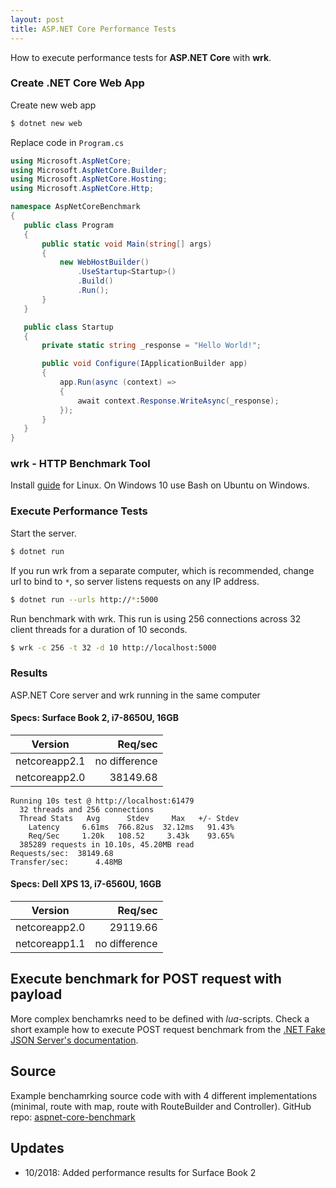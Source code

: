 ```yaml
---
layout: post
title: ASP.NET Core Performance Tests
---
```


How to execute performance tests for __ASP.NET Core__ with __wrk__.

### Create .NET Core Web App

Create new web app
```sh
$ dotnet new web
```

Replace code in `Program.cs`

 ```cs
using Microsoft.AspNetCore;
using Microsoft.AspNetCore.Builder;
using Microsoft.AspNetCore.Hosting;
using Microsoft.AspNetCore.Http;

namespace AspNetCoreBenchmark
{
    public class Program
    {
        public static void Main(string[] args)
        {
            new WebHostBuilder()
                .UseStartup<Startup>()
                .Build()
                .Run();
        }
    }

    public class Startup
    {
        private static string _response = "Hello World!";

        public void Configure(IApplicationBuilder app)
        {
            app.Run(async (context) =>
            {
                await context.Response.WriteAsync(_response);
            });
        }
    }
}
```

### wrk - HTTP Benchmark Tool

Install [guide](https://github.com/wg/wrk/wiki/Installing-Wrk-on-Linux) for Linux. On Windows 10 use Bash on Ubuntu on Windows.

### Execute Performance Tests

Start the server.

```sh
$ dotnet run
```

If you run wrk from a separate computer, which is recommended, change url to bind to `*`, so server listens requests on any IP address. 

```sh
$ dotnet run --urls http://*:5000
```

Run benchmark with wrk. This run is using 256 connections across 32 client threads for a duration of 10 seconds.

```sh
$ wrk -c 256 -t 32 -d 10 http://localhost:5000
```

### Results

ASP.NET Core server and wrk running in the same computer

#### Specs: Surface Book 2, i7-8650U, 16GB

Version|Req/sec
---|---:
netcoreapp2.1|no difference
netcoreapp2.0|38149.68

```
Running 10s test @ http://localhost:61479
  32 threads and 256 connections
  Thread Stats   Avg      Stdev     Max   +/- Stdev
    Latency     6.61ms  766.82us  32.12ms   91.43%
    Req/Sec     1.20k   108.52     3.43k    93.65%
  385289 requests in 10.10s, 45.20MB read
Requests/sec:  38149.68
Transfer/sec:      4.48MB
```

#### Specs: Dell XPS 13, i7-6560U, 16GB

Version|Req/sec
---|---:
netcoreapp2.0|29119.66
netcoreapp1.1|no difference

## Execute benchmark for POST request with payload

More complex benchamrks need to be defined with _lua_-scripts. Check a short example how to execute POST request benchmark from the [.NET Fake JSON Server's documentation](https://github.com/ttu/dotnet-fake-json-server/blob/master/docs/BenchmarkWrk.md).

## Source

Example benchamrking source code with with 4 different implementations (minimal, route with map, route with RouteBuilder and Controller). GitHub repo: [aspnet-core-benchmark](https://github.com/ttu/aspnet-core-benchmark)

## Updates

* 10/2018: Added performance results for Surface Book 2